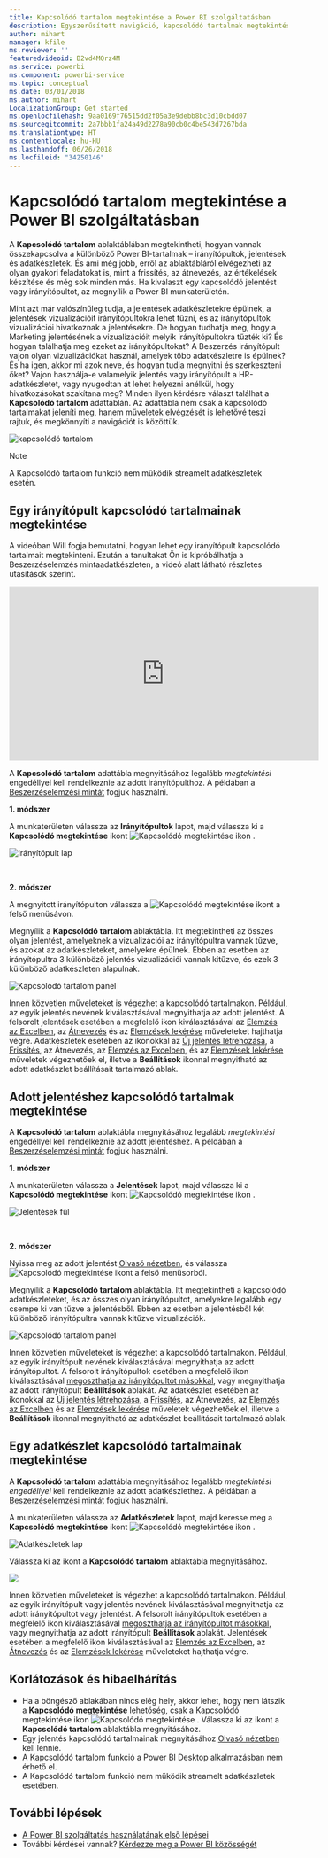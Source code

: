 ```yaml
---
title: Kapcsolódó tartalom megtekintése a Power BI szolgáltatásban
description: Egyszerűsített navigáció, kapcsolódó tartalmak megtekintése az irányítópultokban, jelentésekben és adatkészletekben
author: mihart
manager: kfile
ms.reviewer: ''
featuredvideoid: B2vd4MQrz4M
ms.service: powerbi
ms.component: powerbi-service
ms.topic: conceptual
ms.date: 03/01/2018
ms.author: mihart
LocalizationGroup: Get started
ms.openlocfilehash: 9aa0169f76515dd2f05a3e9debb8bc3d10cbdd07
ms.sourcegitcommit: 2a7bbb1fa24a49d2278a90cb0c4be543d7267bda
ms.translationtype: HT
ms.contentlocale: hu-HU
ms.lasthandoff: 06/26/2018
ms.locfileid: "34250146"
---
```

# <a name="view-related-content-in-power-bi-service"></a>Kapcsolódó tartalom megtekintése a Power BI szolgáltatásban
A **Kapcsolódó tartalom** ablaktáblában megtekintheti, hogyan vannak összekapcsolva a különböző Power BI-tartalmak – irányítópultok, jelentések és adatkészletek.  És ami még jobb, erről az ablaktábláról elvégezheti az olyan gyakori feladatokat is, mint a frissítés, az átnevezés, az értékelések készítése és még sok minden más. Ha kiválaszt egy kapcsolódó jelentést vagy irányítópultot, az megnyílik a Power BI munkaterületén.   

Mint azt már valószínűleg tudja, a jelentések adatkészletekre épülnek, a jelentések vizualizációit irányítópultokra lehet tűzni, és az irányítópultok vizualizációi hivatkoznak a jelentésekre. De hogyan tudhatja meg, hogy a Marketing jelentésének a vizualizációit melyik irányítópultokra tűzték ki? És hogyan találhatja meg ezeket az irányítópultokat? A Beszerzés irányítópult vajon olyan vizualizációkat használ, amelyek több adatkészletre is épülnek? És ha igen, akkor mi azok neve, és hogyan tudja megnyitni és szerkeszteni őket? Vajon használja-e valamelyik jelentés vagy irányítópult a HR-adatkészletet, vagy nyugodtan át lehet helyezni anélkül, hogy hivatkozásokat szakítana meg? Minden ilyen kérdésre választ találhat a **Kapcsolódó tartalom** adattáblán.  Az adattábla nem csak a kapcsolódó tartalmakat jeleníti meg, hanem műveletek elvégzését is lehetővé teszi rajtuk, és megkönnyíti a navigációt is közöttük.

![kapcsolódó tartalom](media/service-related-content/power-bi-view-related-dashboard-new.png)

> [!NOTE]
> A Kapcsolódó tartalom funkció nem működik streamelt adatkészletek esetén.
> 
> 

## <a name="view-related-content-for-a-dashboard"></a>Egy irányítópult kapcsolódó tartalmainak megtekintése
A videóban Will fogja bemutatni, hogyan lehet egy irányítópult kapcsolódó tartalmait megtekinteni. Ezután a tanultakat Ön is kipróbálhatja a Beszerzéselemzés mintaadatkészleten, a videó alatt látható részletes utasítások szerint.

<iframe width="560" height="315" src="https://www.youtube.com/embed/B2vd4MQrz4M#t=3m05s" frameborder="0" allowfullscreen></iframe>


A **Kapcsolódó tartalom** adattábla megnyitásához legalább *megtekintési* engedéllyel kell rendelkeznie az adott irányítópulthoz. A példában a [Beszerzéselemzési mintát](sample-procurement.md) fogjuk használni.

**1. módszer**

A munkaterületen válassza az **Irányítópultok** lapot, majd válassza ki a **Kapcsolódó megtekintése** ikont ![Kapcsolódó megtekintése ikon](media/service-related-content/power-bi-view-related-icon-new.png)  .

![Irányítópult lap](media/service-related-content/power-bi-view-related-dash-newer.png)

<br>

**2. módszer**

A megnyitott irányítópulton válassza a   ![Kapcsolódó megtekintése ikont](media/service-related-content/power-bi-view-related-new.png) a felső menüsávon.

Megnyílik a **Kapcsolódó tartalom** ablaktábla. Itt megtekintheti az összes olyan jelentést, amelyeknek a vizualizációi az irányítópultra vannak tűzve, és azokat az adatkészleteket, amelyekre épülnek. Ebben az esetben az irányítópultra 3 különböző jelentés vizualizációi vannak kitűzve, és ezek 3 különböző adatkészleten alapulnak.

![Kapcsolódó tartalom panel](media/service-related-content/power-bi-view-related-dashboard-new.png)

Innen közvetlen műveleteket is végezhet a kapcsolódó tartalmakon.  Például, az egyik jelentés nevének kiválasztásával megnyithatja az adott jelentést.  A felsorolt jelentések esetében a megfelelő ikon kiválasztásával az [Elemzés az Excelben](service-analyze-in-excel.md), az [Átnevezés](service-rename.md) és az [Elemzések lekérése](service-insights.md) műveleteket hajthatja végre. Adatkészletek esetében az ikonokkal az [Új jelentés létrehozása](service-report-create-new.md), a [Frissítés](refresh-data.md), az Átnevezés, az [Elemzés az Excelben](service-analyze-in-excel.md), és az [Elemzések lekérése](service-insights.md) műveletek végezhetőek el, illetve a **Beállítások** ikonnal megnyitható az adott adatkészlet beállításait tartalmazó ablak.  

## <a name="view-related-content-for-a-report"></a>Adott jelentéshez kapcsolódó tartalmak megtekintése
A **Kapcsolódó tartalom** ablaktábla megnyitásához legalább *megtekintési* engedéllyel kell rendelkeznie az adott jelentéshez. A példában a [Beszerzéselemzési mintát](sample-procurement.md) fogjuk használni.

**1. módszer**

A munkaterületen válassza a **Jelentések** lapot, majd válassza ki a **Kapcsolódó megtekintése** ikont ![Kapcsolódó megtekintése ikon](media/service-related-content/power-bi-view-related-icon-new.png)  .

![Jelentések fül](media/service-related-content/power-bi-view-related-report-newer.png)

<br>

**2. módszer**

Nyissa meg az adott jelentést [Olvasó nézetben](service-reading-view-and-editing-view.md), és válassza  ![Kapcsolódó megtekintése ikont](media/service-related-content/power-bi-view-related-new.png) a felső menüsorból.

Megnyílik a **Kapcsolódó tartalom** ablaktábla. Itt megtekintheti a kapcsolódó adatkészleteket, és az összes olyan irányítópultot, amelyekre legalább egy csempe ki van tűzve a jelentésből. Ebben az esetben a jelentésből két különböző irányítópultra vannak kitűzve vizualizációk.

![Kapcsolódó tartalom panel](media/service-related-content/power-bi-view-related-report.png)

Innen közvetlen műveleteket is végezhet a kapcsolódó tartalmakon.  Például, az egyik irányítópult nevének kiválasztásával megnyithatja az adott irányítópultot.  A felsorolt irányítópultok esetében a megfelelő ikon kiválasztásával [megoszthatja az irányítópultot másokkal](service-share-dashboards.md), vagy megnyithatja az adott irányítópult **Beállítások** ablakát. Az adatkészlet esetében az ikonokkal az [Új jelentés létrehozása](service-report-create-new.md), a [Frissítés](refresh-data.md), az Átnevezés, az [Elemzés az Excelben](service-analyze-in-excel.md) és az [Elemzések lekérése](service-insights.md) műveletek végezhetőek el, illetve a **Beállítások** ikonnal megnyitható az adatkészlet beállításait tartalmazó ablak.  

## <a name="view-related-content-for-a-dataset"></a>Egy adatkészlet kapcsolódó tartalmainak megtekintése
A **Kapcsolódó tartalom** adattábla megnyitásához legalább *megtekintési engedéllyel* kell rendelkeznie az adott adatkészlethez. A példában a [Beszerzéselemzési mintát](sample-procurement.md) fogjuk használni.

A munkaterületen válassza az **Adatkészletek** lapot, majd keresse meg a **Kapcsolódó megtekintése** ikont ![Kapcsolódó megtekintése ikon](media/service-related-content/power-bi-view-related-icon-new.png)  .

![Adatkészletek lap](media/service-related-content/power-bi-view-related-dataset-newer.png)

Válassza ki az ikont a **Kapcsolódó tartalom** ablaktábla megnyitásához.

![](media/service-related-content/power-bi-datasets.png)

Innen közvetlen műveleteket is végezhet a kapcsolódó tartalmakon.  Például, az egyik irányítópult vagy jelentés nevének kiválasztásával megnyithatja az adott irányítópultot vagy jelentést.  A felsorolt irányítópultok esetében a megfelelő ikon kiválasztásával [megoszthatja az irányítópultot másokkal](service-share-dashboards.md), vagy megnyithatja az adott irányítópult **Beállítások** ablakát. Jelentések esetében a megfelelő ikon kiválasztásával az [Elemzés az Excelben](service-analyze-in-excel.md), az [Átnevezés](service-rename.md) és az [Elemzések lekérése](service-insights.md) műveleteket hajthatja végre.  

## <a name="limitations-and-troubleshooting"></a>Korlátozások és hibaelhárítás
* Ha a böngésző ablakában nincs elég hely, akkor lehet, hogy nem látszik a **Kapcsolódó megtekintése** lehetőség, csak a Kapcsolódó megtekintése ikon  ![Kapcsolódó megtekintése](media/service-related-content/power-bi-view-related-icon-new.png)  . Válassza ki az ikont a **Kapcsolódó tartalom** ablaktábla megnyitásához.
* Egy jelentés kapcsolódó tartalmainak megnyitásához [Olvasó nézetben](service-reading-view-and-editing-view.md) kell lennie.
* A Kapcsolódó tartalom funkció a Power BI Desktop alkalmazásban nem érhető el.
* A Kapcsolódó tartalom funkció nem működik streamelt adatkészletek esetében.

## <a name="next-steps"></a>További lépések
* [A Power BI szolgáltatás használatának első lépései](service-get-started.md)
* További kérdései vannak? [Kérdezze meg a Power BI közösségét](http://community.powerbi.com/)

